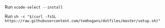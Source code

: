 Run `xcode-select --install`

Run `sh -c "$(curl -fsSL https://raw.githubusercontent.com/tomhogans/dotfiles/master/setup.sh)"`
